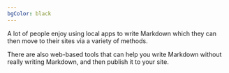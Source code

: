 ```yaml
---
bgColor: black
---
```


A lot of people enjoy using local apps to write Markdown which they can then move to their sites via a variety of methods. 

There are also web-based tools that can help you write Markdown without really writing Markdown, and then publish it to your site.